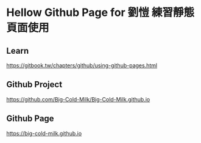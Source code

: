 # Hellow Github Page for 劉愷 練習靜態頁面使用

## Learn

<https://gitbook.tw/chapters/github/using-github-pages.html>

## Github Project

<https://github.com/Big-Cold-Milk/Big-Cold-Milk.github.io>

## Github Page

<https://big-cold-milk.github.io>
